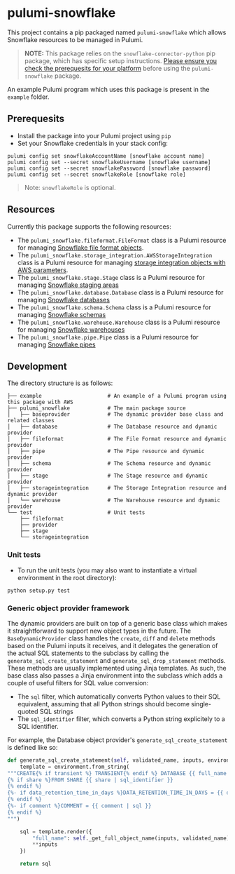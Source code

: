 # pulumi-snowflake

This project contains a pip packaged named `pulumi-snowflake` which allows Snowflake resources to be managed in Pulumi.

> **NOTE:** This package relies on the `snowflake-connector-python` pip package, which has specific setup instructions.  [Please ensure you check the prerequesits for your platform](https://docs.snowflake.net/manuals/user-guide/python-connector-install.html) before using the `pulumi-snowflake` package.

An example Pulumi program which uses this package is present in the `example` folder.

## Prerequesits

* Install the package into your Pulumi project using `pip`
* Set your Snowflake credentials in your stack config:

```
pulumi config set snowflakeAccountName [snowflake account name]
pulumi config set --secret snowflakeUsername [snowflake username]
pulumi config set --secret snowflakePassword [snowflake password]
pulumi config set --secret snowflakeRole [snowflake role]
```

> Note: `snowflakeRole` is optional.

## Resources

Currently this package supports the following resources:

* The `pulumi_snowflake.fileformat.FileFormat` class is a Pulumi resource for managing [Snowflake file format objects](https://docs.snowflake.net/manuals/sql-reference/sql/create-file-format.html).
* The `pulumi_snowflake.storage_integration.AWSStorageIntegration` class is a Pulumi resource for managing [storage integration objects with AWS parameters](https://docs.snowflake.net/manuals/sql-reference/sql/create-storage-integration.html).
* The `pulumi_snowflake.stage.Stage` class is a Pulumi resource for managing [Snowflake staging areas](https://docs.snowflake.net/manuals/sql-reference/sql/create-stage.html)
* The `pulumi_snowflake.database.Database` class is a Pulumi resource for managing [Snowflake databases](https://docs.snowflake.net/manuals/sql-reference/sql/create-database.html)
* The `pulumi_snowflake.schema.Schema` class is a Pulumi resource for managing [Snowflake schemas](https://docs.snowflake.net/manuals/sql-reference/sql/create-schema.html)
* The `pulumi_snowflake.warehouse.Warehouse` class is a Pulumi resource for managing [Snowflake warehouses](https://docs.snowflake.net/manuals/sql-reference/sql/create-warehouse.html)
* The `pulumi_snowflake.pipe.Pipe` class is a Pulumi resource for managing [Snowflake pipes](https://docs.snowflake.net/manuals/sql-reference/sql/create-pipe.html)

## Development

The directory structure is as follows:

```
├── example                     # An example of a Pulumi program using this package with AWS
├── pulumi_snowflake            # The main package source
│   ├── baseprovider            # The dynamic provider base class and related classes
│   ├── database                # The Database resource and dynamic provider
│   ├── fileformat              # The File Format resource and dynamic provider
│   ├── pipe                    # The Pipe resource and dynamic provider
│   ├── schema                  # The Schema resource and dynamic provider
│   ├── stage                   # The Stage resource and dynamic provider
│   ├── storageintegration      # The Storage Integration resource and dynamic provider
│   └── warehouse               # The Warehouse resource and dynamic provider
└── test                        # Unit tests
    ├── fileformat
    ├── provider
    ├── stage
    └── storageintegration
```

### Unit tests

* To run the unit tests (you may also want to instantiate a virtual environment in the root directory):

```
python setup.py test
```

### Generic object provider framework

The dynamic providers are built on top of a generic base class which makes it straightforward to support new object types in the future.  The `BaseDynamicProvider` class handles the `create`, `diff` and `delete` methods based on the Pulumi inputs it receives, and it delegates the generation of the actual SQL statements to the subclass by calling the `generate_sql_create_statement` and `generate_sql_drop_statement` methods.  These methods are usually implemented using Jinja templates.  As such, the base class also passes a Jinja environment into the subclass which adds a couple of useful filters for SQL value conversion:
* The `sql` filter, which automatically converts Python values to their SQL equivalent, assuming that all Python strings should become single-quoted SQL strings
* The `sql_identifier` filter, which converts a Python string explicitely to a SQL identifier.

For example, the Database object provider's `generate_sql_create_statement` is defined like so:

```python
def generate_sql_create_statement(self, validated_name, inputs, environment):
    template = environment.from_string(
"""CREATE{% if transient %} TRANSIENT{% endif %} DATABASE {{ full_name }}
{% if share %}FROM SHARE {{ share | sql_identifier }}
{% endif %}
{%- if data_retention_time_in_days %}DATA_RETENTION_TIME_IN_DAYS = {{ data_retention_time_in_days | sql }}
{% endif %}
{%- if comment %}COMMENT = {{ comment | sql }}
{% endif %}
""")

    sql = template.render({
        "full_name": self._get_full_object_name(inputs, validated_name),
        **inputs
    })

    return sql
```
